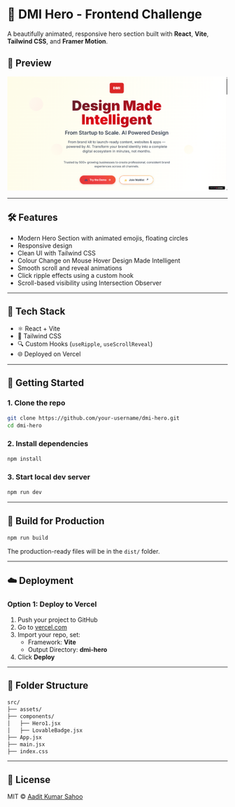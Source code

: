 # 🚀 DMI Hero - Frontend Challenge

A beautifully animated, responsive hero section built with **React**, **Vite**, **Tailwind CSS**, and **Framer Motion**.

## 📸 Preview

![Preview](./public/preview.png)

---

## 🛠️ Features

- Modern Hero Section with animated emojis, floating circles
- Responsive design
- Clean UI with Tailwind CSS
- Colour Change on Mouse Hover Design Made Intelligent
- Smooth scroll and reveal animations
- Click ripple effects using a custom hook
- Scroll-based visibility using Intersection Observer

---

## 🔧 Tech Stack

- ⚛️ React + Vite
- 🎨 Tailwind CSS
- 🔍 Custom Hooks (`useRipple`, `useScrollReveal`)
- 🌐 Deployed on Vercel

---

## 🚀 Getting Started

### 1. Clone the repo

```bash
git clone https://github.com/your-username/dmi-hero.git
cd dmi-hero
```

### 2. Install dependencies

```bash
npm install
```

### 3. Start local dev server

```bash
npm run dev
```

---

## 🔄 Build for Production

```bash
npm run build
```

The production-ready files will be in the `dist/` folder.

---

## ☁️ Deployment

### Option 1: Deploy to **Vercel**

1. Push your project to GitHub
2. Go to [vercel.com](https://vercel.com)
3. Import your repo, set:
   - Framework: **Vite**
   - Output Directory: **dmi-hero**
4. Click **Deploy**

---

## 📁 Folder Structure

```
src/
├── assets/
├── components/
│   ├── Hero1.jsx
│   ├── LovableBadge.jsx
├── App.jsx
├── main.jsx
├── index.css
```

---

## 📃 License

MIT © [Aadit Kumar Sahoo](https://github.com/Whizzion957)
